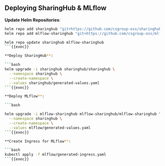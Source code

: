 
## Deploying SharingHub & MLflow

**Update Helm Repositories**:

```bash
helm repo add sharinghub "git+https://github.com/csgroup-oss/sharinghub@deploy/helm?ref=0.4.0"
helm repo add mlflow-sharinghub "git+https://github.com/csgroup-oss/mlflow-sharinghub@deploy/helm?ref=0.2.0"

helm repo update sharinghub mlflow-sharinghub
```{{exec}}

**Deploy SharingHub**:

```bash
helm upgrade -i sharinghub sharinghub/sharinghub \
  --namespace sharinghub \
  --create-namespace \
  --values sharinghub/generated-values.yaml
```{{exec}}

**Deploy MLflow**:

```bash

helm upgrade -i mlflow-sharinghub mlflow-sharinghub/mlflow-sharinghub \
  --namespace sharinghub \
  --create-namespace \
  --values mlflow/generated-values.yaml
```{{exec}}

**Create Ingress for MLflow**:

```bash
kubectl apply -f mlflow/generated-ingress.yaml
```{{exec}}